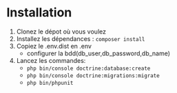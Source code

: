# Installation

1. Clonez le dépot où vous voulez
2. Installez les dépendances : `composer install`
3. Copiez le .env.dist en .env
    - configurer la bdd(db_user,db_password,db_name)
4. Lancez les commandes:
    - `php bin/console doctrine:database:create`
    - `php bin/console doctrine:migrations:migrate`
    - `php bin/phpunit`